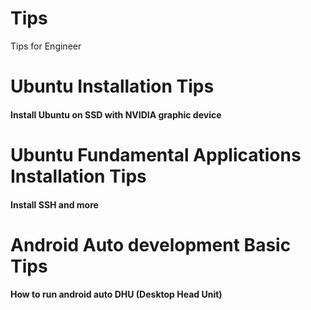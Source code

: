 # Tips
Tips for Engineer

# Ubuntu Installation Tips
#### Install Ubuntu on SSD with NVIDIA graphic device


# Ubuntu Fundamental Applications Installation Tips
#### Install SSH and more


# Android Auto development Basic Tips
#### How to run android auto DHU (Desktop Head Unit)
